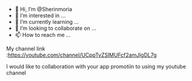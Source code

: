 - 👋 Hi, I’m @Sherinmoria
- 👀 I’m interested in ...
- 🌱 I’m currently learning ...
- 💞️ I’m looking to collaborate on ...
- 📫 How to reach me ...

<!---
Sherinmoria/Sherinmoria is a ✨ special ✨ repository because its `README.md` (this file) appears on your GitHub profile.
You can click the Preview link to take a look at your changes.
--->
My channel link :https://youtube.com/channel/UCppTvZSlMUFcf2amJlgDL7g

I would like to collaboration with your app promotiin to using my youtube channel
